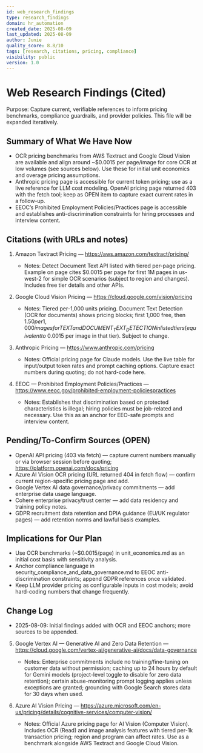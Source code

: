 ```yaml
---
id: web_research_findings
type: research_findings
domain: hr_automation
created_date: 2025-08-09
last_updated: 2025-08-09
author: Junie
quality_score: 8.8/10
tags: [research, citations, pricing, compliance]
visibility: public
version: 1.0
---
```


# Web Research Findings (Cited)

Purpose: Capture current, verifiable references to inform pricing benchmarks, compliance guardrails, and provider policies. This file will be expanded iteratively.

## Summary of What We Have Now
- OCR pricing benchmarks from AWS Textract and Google Cloud Vision are available and align around ~$0.0015 per page/image for core OCR at low volumes (see sources below). Use these for initial unit economics and overage pricing assumptions.
- Anthropic pricing page is accessible for current token pricing; use as a live reference for LLM cost modeling. OpenAI pricing page returned 403 with the fetch tool; keep as OPEN item to capture exact current rates in a follow-up.
- EEOC’s Prohibited Employment Policies/Practices page is accessible and establishes anti-discrimination constraints for hiring processes and interview content.

## Citations (with URLs and notes)
1. Amazon Textract Pricing — https://aws.amazon.com/textract/pricing/
   - Notes: Detect Document Text API listed with tiered per-page pricing. Example on page cites $0.0015 per page for first 1M pages in us-west-2 for simple OCR scenarios (subject to region and changes). Includes free tier details and other APIs.

2. Google Cloud Vision Pricing — https://cloud.google.com/vision/pricing
   - Notes: Tiered per-1,000 units pricing. Document Text Detection (OCR for documents) shows pricing blocks; first 1,000 free, then $1.50 per 1,000 images for TEXT and DOCUMENT_TEXT_DETECTION in listed tiers (equivalent to ~$0.0015 per image in that tier). Subject to change.

3. Anthropic Pricing — https://www.anthropic.com/pricing
   - Notes: Official pricing page for Claude models. Use the live table for input/output token rates and prompt caching options. Capture exact numbers during quoting; do not hard-code here.

4. EEOC — Prohibited Employment Policies/Practices — https://www.eeoc.gov/prohibited-employment-policiespractices
   - Notes: Establishes that discrimination based on protected characteristics is illegal; hiring policies must be job-related and necessary. Use this as an anchor for EEO-safe prompts and interview content.

## Pending/To-Confirm Sources (OPEN)
- OpenAI API pricing (403 via fetch) — capture current numbers manually or via browser session before quoting; https://platform.openai.com/docs/pricing
- Azure AI Vision OCR pricing (URL returned 404 in fetch flow) — confirm current region-specific pricing page and add.
- Google Vertex AI data governance/privacy commitments — add enterprise data usage language.
- Cohere enterprise privacy/trust center — add data residency and training policy notes.
- GDPR recruitment data retention and DPIA guidance (EU/UK regulator pages) — add retention norms and lawful basis examples.

## Implications for Our Plan
- Use OCR benchmarks (~$0.0015/page) in unit_economics.md as an initial cost basis with sensitivity analysis.
- Anchor compliance language in security_compliance_and_data_governance.md to EEOC anti-discrimination constraints; append GDPR references once validated.
- Keep LLM provider pricing as configurable inputs in cost models; avoid hard-coding numbers that change frequently.

## Change Log
- 2025-08-09: Initial findings added with OCR and EEOC anchors; more sources to be appended.


5. Google Vertex AI — Generative AI and Zero Data Retention — https://cloud.google.com/vertex-ai/generative-ai/docs/data-governance
   - Notes: Enterprise commitments include no training/fine-tuning on customer data without permission; caching up to 24 hours by default for Gemini models (project-level toggle to disable for zero data retention); certain abuse-monitoring prompt logging applies unless exceptions are granted; grounding with Google Search stores data for 30 days when used.

6. Azure AI Vision Pricing — https://azure.microsoft.com/en-us/pricing/details/cognitive-services/computer-vision/
   - Notes: Official Azure pricing page for AI Vision (Computer Vision). Includes OCR (Read) and image analysis features with tiered per-1k transaction pricing; region and program can affect rates. Use as a benchmark alongside AWS Textract and Google Cloud Vision.
